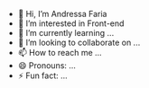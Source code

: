 - 👋 Hi, I’m Andressa Faria
- 👀 I’m interested in Front-end
- 🌱 I’m currently learning ...
- 💞️ I’m looking to collaborate on ...
- 📫 How to reach me ...
- 😄 Pronouns: ...
- ⚡ Fun fact: ...

<!---
andressafariaOL/andressafariaOL is a ✨ special ✨ repository because its `README.md` (this file) appears on your GitHub profile.
You can click the Preview link to take a look at your changes.
--->
